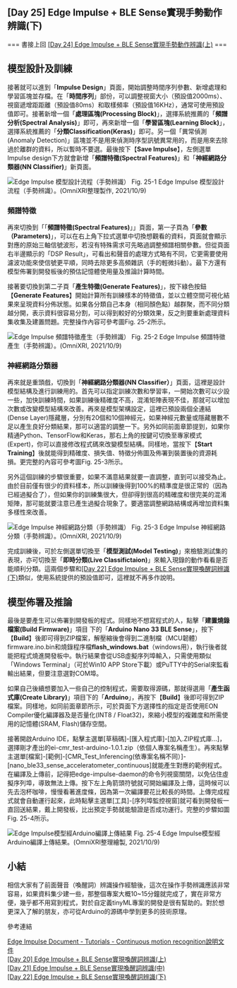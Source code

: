 ## [Day 25] Edge Impulse + BLE Sense實現手勢動作辨識(下)

=== 書接上回 [[Day 24] Edge Impulse + BLE Sense實現手勢動作辨識(上)](https://ithelp.ithome.com.tw/articles/10279264) ===

## 模型設計及訓練

接著就可以進到「**Impulse Design**」頁面，開始調整時間序列參數、新增處理和學習區塊並存檔。在「**時間序列**」部份，可以調整視窗大小（預設值2000ms）、視窗遞增距距離（預設值80ms）和取樣頻率（預設值16KHz），通常可使用預設值即可。接著新增一個「**處理區塊(Processing Block)**」，選擇系統推薦的「**頻譜分析(Spectral Analysis)**」即可，再來新增一個「**學習區塊(Learning Block)**」，選擇系統推薦的「**分類Classification(Keras)**」即可。另一個「異常偵測(Anomaly Detection)」區塊並不是用來偵測時序型訊號異常用的，而是用來去除過於離群的資料，所以暫時不要選。最後按下【**Save Impulse**】，左側選單Impulse design下方就會新增「**頻譜特徵(Spectral Features)**」和「**神經網路分類器(NN Classifier)**」新頁面。

![Edge Impulse 模型設計流程（手勢辨識）](https://1.bp.blogspot.com/-zwBR0cplDBU/YWGDlNRIZkI/AAAAAAAAE40/06sB8wEkK2UqLqkTX1Hjg73wJgUxnlW8QCLcBGAsYHQ/s1658/iThome_Day_25_Fig_01.jpg)
Fig. 25-1 Edge Impulse 模型設計流程（手勢辨識）。(OmniXRI整理製作, 2021/10/9)  

### 頻譜特徵

再來切換到「「**頻譜特徵(Spectral Features)**」」頁面，第一子頁為「**參數（Parameters)**」，可以在右上角下拉式選單中切換想觀看的資料，頁面就會顯示對應的原始三軸信號波形，若沒有特殊需求可先略過調整頻譜相關參數。但從頁面右半邊顯示的「DSP Result」，可看出和聲音的處理方式略有不同，它更需要使用濾波功能來使信號更平順，同時去除更多高頻雜訊（手的輕微抖動）。最下方還有模型佈署到開發板後的預估記憶體使用量及推論計算時間。

接著要切換到第二子頁「**產生特徵(Generate Features)**」，按下綠色按鈕【**Generate Features**】開始計算所有訓練樣本的特徵值，並以立體空間可視化結果來呈現資料分佈狀態。如果各分類自己本身（相同顏色點）越群聚，而不同分類越分開，表示資料很容易分割，可以得到較好的分類效果，反之則要重新處理資料集收集及建置問題。完整操作內容可參考圖Fig. 25-2所示。

![Edge Impulse 頻譜特徵產生（手勢辨識）](https://1.bp.blogspot.com/-_eoU-JkhUag/YWIiVPgTSNI/AAAAAAAAE48/-MzliiuBesc1qoIcxl4A4nfkZNoTr9gwwCLcBGAsYHQ/s1658/iThome_Day_25_Fig_02.jpg)
Fig. 25-2 Edge Impulse 頻譜特徵產生（手勢辨識）。(OmniXRI, 2021/10/9)  

### 神經網路分類器

再來就是重頭戲，切換到「**神經網路分類器(NN Classifier）**」頁面，這裡是設計模型結構及進行訓練用的。首先可以指定訓練次數和學習率，一開始次數可以少設一些，加快訓練時間，如果訓練後精確度不高，混淆矩陣表現不佳，那就可以增加次數或改變模型結構來改善。再來是模型架構設定，這裡已預設兩個全連結(Dense Layer)隱藏層，分別有20個和10個神經元，如果神經元數量或隱藏層數不足以產生良好分類結果，那可以適當的調整一下。另外如同前面章節提到，如果你精通Python、TensorFlow和Keras，那右上角的按鍵可切換至專家模式(Expert)，你可以直接修改程式碼來改變模型結構。同樣地，當按下【**Start Training**】後就能得到精確度、損失值、特徵分佈圖及佈署到裝置後的資源耗損。更完整的內容可參考圖Fig. 25-3所示。

另外這個訓練的步驟很重要，如果不滿意結果就要一直調整，直到可以接受為止。由於目前僅有很少的資料樣本，所以訓練後得到100%的精準度是很正常的（因為已經過擬合了），但如果你的訓練集很大，但卻得到很高的精確度和很完美的混淆矩陣，那可能就要注意已產生過擬合現象了。要適當調整網路結構或再增加資料集多樣性來改善。

![Edge Impulse 神經網路分類（手勢辨識）](https://1.bp.blogspot.com/-srW9j-tj8bw/YWIiVLAeV-I/AAAAAAAAE5A/UCS4ToYsOaknjd__rLlyNZsQW988AnV4ACLcBGAsYHQ/s1658/iThome_Day_25_Fig_03.jpg)
Fig. 25-3 Edge Impulse 神經網路分類（手勢辨識）。(OmniXRI, 2021/10/9)  

完成訓練後，可於左側選單切換至「**模型測試(Model Testing)**」來檢驗測試集的表現，亦可切換至「**即時分類(Live Classifictaion)**」來輸入現錄的動作看看是否能順利分類。這兩個步驟和[[Day 22] Edge Impulse + BLE Sense實現喚醒詞辨識(下)](https://ithelp.ithome.com.tw/articles/10278171)類似，使用系統提供的預設值即可，這裡就不再多作說明。

## 模型佈署及推論

最後是要產生可以佈署到開發板的程式。同樣地不想寫程式的人，點擊「**建置燒錄檔案(Build Firmware)**」項目 下的「**Arduino Nano 33 BLE Sense**」，按下【**Build**】後即可得到ZIP檔案，解壓縮後會得到二進制檔（MCU韌體）firmware.ino.bin和燒錄程序檔**flash_windows.bat**（windows用），執行後者就能把程式燒進開發板中。執行結果會從USB虛擬序列埠輸入，只需使用類似「Windows Terminal」（可於Win10 APP Store下載）或PuTTY中的Serial來監看輸出結果，但要注意選對COM埠。

如果自己後續想要加入一些自己的控制程式，需要取得源碼，那就得選用「**產生函式庫(Create Library)**」項目下的「**Arduino**」，再按下【**Build**】後即可得到ZIP檔案。同樣地，如同前面章節所示，可於頁面下方選擇性的指定是否使用EON Compiler優化編譯器及是否量化(INT8 / Float32)，來縮小模型的複雜度和所需使用的記憶體(SRAM, Flash)儲存空間。

接著開啟Arduino IDE，點擊主選單[草稿碼]-[匯入程式庫]-[加入.ZIP程式庫...]，選擇剛才產出的ei-cmr_test-arduino-1.0.1.zip（依個人專案名稱產生）。再來點擊主選單[檔案]-[範例]-[CMR_Test_Inferencing(依專案名稱不同）]-[nano_ble33_sense_acceleratometer_continuous]就能產生對應的範例程式。在編譯及上傳前，記得把edge-impulse-daemon的命令列視窗關閉，以免佔住虛擬序列埠，導致無法上傳。按下左上角箭頭符號就可開始編譯及上傳，這時候可以先去泡杯咖啡，慢慢看著進度條，因為第一次編譯要花比較長的時間。上傳完成程式就會自動運行起來，此時點擊主選單[工具]-[序列埠監控視窗]就可看到開發板一直回送結果，戴上開發板，比出預定手勢就能驗證是否成功運行。完整的步驟如圖Fig. 25-4所示。

![Edge Impulse模型經Arduino編譯上傳結果](https://1.bp.blogspot.com/-ddlwWf48nzY/YWI-_EjSwFI/AAAAAAAAE5U/ZC7mwza0-hw3Pz6Sci2_rRtZrRwQIELNQCLcBGAsYHQ/s1660/iThome_Day_25_Fig_04.jpg)
Fig. 25-4 Edge Impulse模型經Arduino編譯上傳結果。(OmniXRI整理繪製, 2021/10/9)  

## 小結

相信大家有了前面聲音（喚醒詞）辨識操作經驗後，這次在操作手勢辨識應該非常容易，如果資料集少建一些，那整個專案大概10~15分鐘就完成了，實在非常方便，幾乎都不用寫到程式，對於自定義tinyML專案的開發是很有幫助的。對於想更深入了解的朋友，亦可從Arduino的源碼中學到更多的技術原理。

參考連結

[Edge Impulse Document - Tutorials - Continuous motion recognition說明文件](https://docs.edgeimpulse.com/docs/continuous-motion-recognition)  
[[Day 20] Edge Impulse + BLE Sense實現喚醒詞辨識(上)](https://ithelp.ithome.com.tw/articles/10277682)  
[[Day 21] Edge Impulse + BLE Sense實現喚醒詞辨識(中)](https://ithelp.ithome.com.tw/articles/10277700)  
[[Day 22] Edge Impulse + BLE Sense實現喚醒詞辨識(下)](https://ithelp.ithome.com.tw/articles/10278171)  
